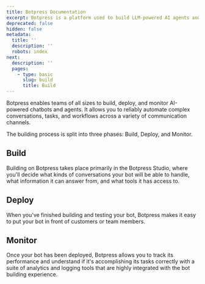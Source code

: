 ```yaml
---
title: Botpress Documentation
excerpt: Botpress is a platform used to build LLM-powered AI agents and chatbots.
deprecated: false
hidden: false
metadata:
  title: ''
  description: ''
  robots: index
next:
  description: ''
  pages:
    - type: basic
      slug: build
      title: Build
---
```

Botpress enables teams of all sizes to build, deploy, and monitor AI-powered chatbots and agents. It allows you to reliably automate complex conversations, tasks, and workflows across a variety of communication channels.

The building process is split into three phases: Build, Deploy, and Monitor.

## Build

Building on Botpress takes place primarily in the Botpress Studio, where you'll decide what kinds of conversations your bot will be able to handle, what information it can answer from, and what tools it has access to.

## Deploy

When you've finished building and testing your bot, Botpress makes it easy to put your bot in front of customers or team members.

## Monitor

Once your bot has been deployed, Botpress allows you to track its performance and understand if it's accomplishing its tasks correctly with a suite of analytics and logging tools that are highly integrated with the bot building experience.